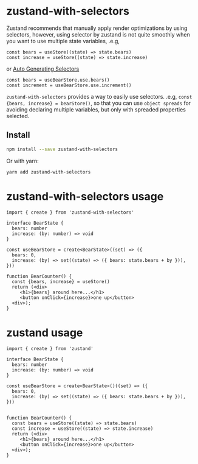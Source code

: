 # zustand-with-selectors

Zustand recommends that manually apply render optimizations by using selectors, however, using selector by zustand is not quite smoothly when you want to use multiple state variables, .e.g,

```
const bears = useStore((state) => state.bears)
const increase = useStore((state) => state.increase)
```

or [Auto Generating Selectors](https://docs.pmnd.rs/zustand/guides/auto-generating-selectors)
```
const bears = useBearStore.use.bears()
const increment = useBearStore.use.increment()
```

`zustand-with-selectors` provides a way to easily use selectors. .e.g, `const {bears, increase} = bearStore()`, so that you can use `object spreads` for avoiding declaring multiple variables, but only with spreaded properties selected.

## Install

```bash
npm install --save zustand-with-selectors
```

Or with yarn:

```bash
yarn add zustand-with-selectors
```


# zustand-with-selectors usage

```
import { create } from 'zustand-with-selectors'

interface BearState {
  bears: number
  increase: (by: number) => void
}

const useBearStore = create<BearState>((set) => ({
  bears: 0,
  increase: (by) => set((state) => ({ bears: state.bears + by })),
}))

function BearCounter() {
  const {bears, increase} = useStore()
  return (<div>
     <h1>{bears} around here...</h1>
     <button onClick={increase}>one up</button>
  <div>);
}
```

# zustand usage

```
import { create } from 'zustand'

interface BearState {
  bears: number
  increase: (by: number) => void
}

const useBearStore = create<BearState>()((set) => ({
  bears: 0,
  increase: (by) => set((state) => ({ bears: state.bears + by })),
}))


function BearCounter() {
  const bears = useStore((state) => state.bears)
  const increase = useStore((state) => state.increase)
  return (<div>
     <h1>{bears} around here...</h1>
     <button onClick={increase}>one up</button>
  <div>);
}
```


[](https://docs.pmnd.rs/zustand/guides/auto-generating-selectors)